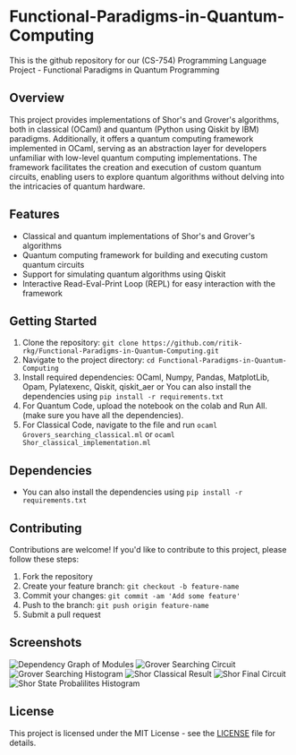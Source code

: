 # Functional-Paradigms-in-Quantum-Computing

This is the github repository for our (CS-754) Programming Language Project - Functional Paradigms in Quantum Programming 

## Overview
This project provides implementations of Shor's and Grover's algorithms, both in classical (OCaml) and quantum (Python using Qiskit by IBM) paradigms. Additionally, it offers a quantum computing framework implemented in OCaml, serving as an abstraction layer for developers unfamiliar with low-level quantum computing implementations. The framework facilitates the creation and execution of custom quantum circuits, enabling users to explore quantum algorithms without delving into the intricacies of quantum hardware.

## Features
- Classical and quantum implementations of Shor's and Grover's algorithms
- Quantum computing framework for building and executing custom quantum circuits
- Support for simulating quantum algorithms using Qiskit
- Interactive Read-Eval-Print Loop (REPL) for easy interaction with the framework

## Getting Started
1. Clone the repository: `git clone https://github.com/ritik-rkg/Functional-Paradigms-in-Quantum-Computing.git`
2. Navigate to the project directory: `cd Functional-Paradigms-in-Quantum-Computing`
3. Install required dependencies: OCaml, Numpy, Pandas, MatplotLib, Opam, Pylatexenc, Qiskit, qiskit_aer or You can also install the dependencies using `pip install -r requirements.txt`
4. For Quantum Code, upload the notebook on the colab and Run All. (make sure you have all the dependencies).
5. For Classical Code, navigate to the file and run `ocaml Grovers_searching_classical.ml` or `ocaml Shor_classical_implementation.ml`


## Dependencies
- You can also install the dependencies using `pip install -r requirements.txt`

## Contributing
Contributions are welcome! If you'd like to contribute to this project, please follow these steps:
1. Fork the repository
2. Create your feature branch: `git checkout -b feature-name`
3. Commit your changes: `git commit -am 'Add some feature'`
4. Push to the branch: `git push origin feature-name`
5. Submit a pull request

## Screenshots

![Dependency Graph of Modules](https://github.com/ritik-rkg/Functional-Paradigms-in-Quantum-Computing/blob/5b04e3ebf6fba72b3ff5faf4561df30d17c5a5be/Screenshots/Dependency%20Graph%20of%20Modules.png)
![Grover Searching Circuit](https://github.com/ritik-rkg/Functional-Paradigms-in-Quantum-Computing/blob/5b04e3ebf6fba72b3ff5faf4561df30d17c5a5be/Screenshots/Grover%20Searching%20Circuit.png)
![Grover Searching Histogram](https://github.com/ritik-rkg/Functional-Paradigms-in-Quantum-Computing/blob/5b04e3ebf6fba72b3ff5faf4561df30d17c5a5be/Screenshots/Grover%20Searching%20Histogram.png)
![Shor Classical Result](https://github.com/ritik-rkg/Functional-Paradigms-in-Quantum-Computing/blob/5b04e3ebf6fba72b3ff5faf4561df30d17c5a5be/Screenshots/Shor%20Classical%20Result.png)
![Shor Final Circuit](https://github.com/ritik-rkg/Functional-Paradigms-in-Quantum-Computing/blob/5b04e3ebf6fba72b3ff5faf4561df30d17c5a5be/Screenshots/Shor%20Final%20Circuit.png)
![Shor State Probalilites Histogram](https://github.com/ritik-rkg/Functional-Paradigms-in-Quantum-Computing/blob/5b04e3ebf6fba72b3ff5faf4561df30d17c5a5be/Screenshots/Shor%20State%20Probalilites%20Histogram.png)

## License
This project is licensed under the MIT License - see the [LICENSE](LICENSE) file for details.
